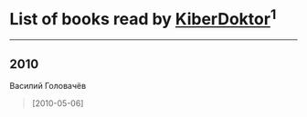 # List of books read by [KiberDoktor](https://plus.google.com/u/0/109373108116388043138/)<sup>1</sup>
---

## 2010

Василий Головачёв
> [2010-05-06] 



